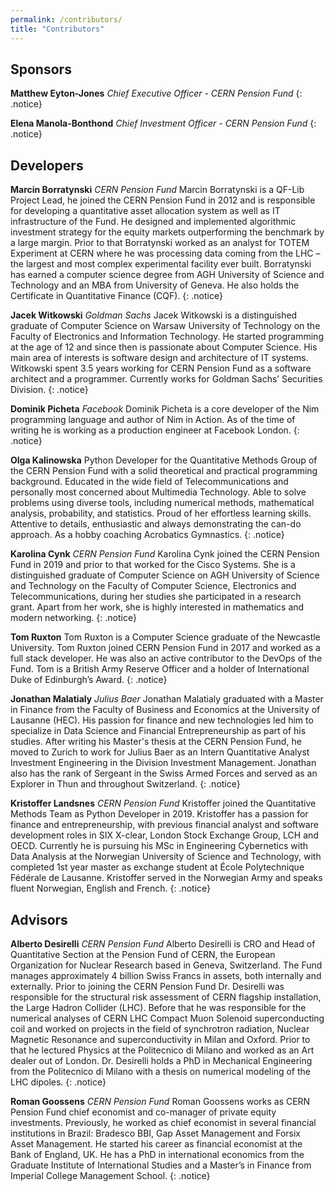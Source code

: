 ```yaml
---
permalink: /contributors/
title: "Contributors"
---
```


## Sponsors

**Matthew Eyton-Jones** *Chief Executive Officer - CERN Pension Fund*
{: .notice}

**Elena Manola-Bonthond** *Chief Investment Officer - CERN Pension Fund*
{: .notice}

## Developers

**Marcin Borratynski** *CERN Pension Fund* Marcin Borratynski is a QF-Lib Project Lead, he joined the CERN Pension Fund in 2012 and is responsible for developing a quantitative asset allocation system as well as IT infrastructure of the Fund. He designed and implemented algorithmic investment strategy for the equity markets outperforming the benchmark by a large margin.  Prior to that Borratynski worked as an analyst for TOTEM Experiment at CERN where he was  processing data coming from the LHC – the largest and most complex experimental facility ever built. Borratynski has earned a computer science degree from AGH University of Science and Technology and an MBA from University of Geneva. He also holds the Certificate in Quantitative Finance (CQF).
{: .notice}

**Jacek Witkowski** *Goldman Sachs* Jacek Witkowski is a distinguished graduate of Computer Science on Warsaw University of Technology on the Faculty of Electronics and Information Technology. He started programming at the age of 12 and since then is passionate about Computer Science. His main area of interests is software design and architecture of IT systems. Witkowski spent 3.5 years working for CERN Pension Fund as a software architect and a programmer. Currently works for Goldman Sachs’ Securities Division.
{: .notice}

**Dominik Picheta** *Facebook* Dominik Picheta is a core developer of the Nim programming language and author of Nim in Action. As of the time of writing he is working as a production engineer at Facebook London.
{: .notice}

**Olga Kalinowska** Python Developer for the Quantitative Methods Group of the CERN Pension Fund with a solid theoretical and practical programming background. Educated in the wide field of Telecommunications and personally most concerned about Multimedia Technology. Able to solve problems using diverse tools, including numerical methods, mathematical analysis, probability, and statistics. Proud of her effortless learning skills. Attentive to details, enthusiastic and always demonstrating the can-do approach. As a hobby coaching Acrobatics Gymnastics.
{: .notice}

**Karolina Cynk** *CERN Pension Fund* Karolina Cynk joined the CERN Pension Fund in 2019 and prior to that worked for the Cisco Systems. She is a distinguished graduate of Computer Science on AGH University of Science and Technology on the Faculty of Computer Science, Electronics and Telecommunications, during her studies she participated in a research grant. Apart from her work, she is highly interested in mathematics and modern networking.
{: .notice}

**Tom Ruxton** Tom Ruxton is a Computer Science graduate of the Newcastle University. Tom Ruxton joined CERN Pension Fund in 2017 and worked as a full stack developer. He was also an active contributor to the DevOps of the Fund. Tom is a British Army Reserve Officer and a holder of International Duke of Edinburgh’s Award.
{: .notice}

**Jonathan Malatialy** *Julius Baer* Jonathan Malatialy graduated with a Master in Finance from the Faculty of Business and Economics at the University of Lausanne (HEC). His passion for finance and new technologies led him to specialize in Data Science and Financial Entrepreneurship as part of his studies. After writing his Master's thesis at the CERN Pension Fund, he moved to Zurich to work for Julius Baer as an Intern Quantitative Analyst Investment Engineering in the Division Investment Management. Jonathan also has the rank of Sergeant in the Swiss Armed Forces and served as an Explorer in Thun and throughout Switzerland.
{: .notice}

**Kristoffer Landsnes** *CERN Pension Fund* Kristoffer joined the Quantitative Methods Team as Python Developer in 2019. Kristoffer has a passion for finance and entrepreneurship, with previous financial analyst and software development roles in SIX X-clear, London Stock Exchange Group, LCH and OECD. Currently he is pursuing his MSc in Engineering Cybernetics with Data Analysis at the Norwegian University of Science and Technology, with completed 1st year master as exchange student at École Polytechnique Fédérale de Lausanne. Kristoffer served in the Norwegian Army and speaks fluent Norwegian, English and French.
{: .notice}

## Advisors

**Alberto Desirelli** *CERN Pension Fund* Alberto Desirelli is CRO and Head of Quantitative Section at the Pension Fund of CERN, the European Organization for Nuclear Research based in Geneva, Switzerland. The Fund manages approximately 4 billion Swiss Francs in assets, both internally and externally. Prior to joining the CERN Pension Fund Dr. Desirelli was responsible for the structural risk assessment of CERN flagship installation, the Large Hadron Collider (LHC). Before that he was responsible for the numerical analyses of CERN LHC Compact Muon Solenoid superconducting coil and worked on projects in the field of synchrotron radiation, Nuclear Magnetic Resonance and superconductivity in Milan and Oxford. Prior to that he lectured Physics at the Politecnico di Milano and worked as an Art dealer out of London. Dr. Desirelli holds a PhD in Mechanical Engineering from the Politecnico di Milano with a thesis on numerical modeling of the LHC dipoles.
{: .notice}

**Roman Goossens** *CERN Pension Fund* Roman Goossens works as CERN Pension Fund chief economist and co-manager of private equity investments. Previously, he worked as chief economist in several financial institutions in Brazil: Bradesco BBI, Gap Asset Management and Forsix Asset Management. He started his career as financial economist at the Bank of England, UK. He has a PhD in international economics from the Graduate Institute of International Studies and a Master’s in Finance from Imperial College Management School.
{: .notice}
